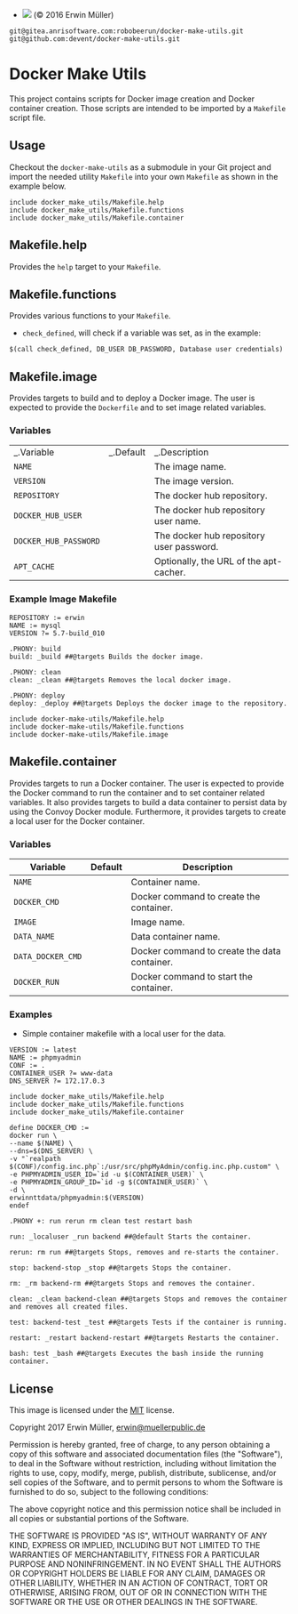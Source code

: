 -   ![](https://project.anrisoftware.com/projects/attachments/download/217/apache2.0-small.gif)
    (© 2016 Erwin Müller)

<!-- -->

    git@gitea.anrisoftware.com:robobeerun/docker-make-utils.git
    git@github.com:devent/docker-make-utils.git

Docker Make Utils
=================

This project contains scripts for Docker image creation and Docker
container creation. Those scripts are intended to be imported by a
`Makefile` script file.

Usage
-----

Checkout the `docker-make-utils` as a submodule in your Git project and
import the needed utility `Makefile` into your own `Makefile` as shown
in the example below.

    include docker_make_utils/Makefile.help
    include docker_make_utils/Makefile.functions
    include docker_make_utils/Makefile.container

Makefile.help
-------------

Provides the `help` target to your `Makefile`.

Makefile.functions
------------------

Provides various functions to your `Makefile`.

-   `check_defined`, will check if a variable was set, as in the
    example:

<!-- -->

    $(call check_defined, DB_USER DB_PASSWORD, Database user credentials)

Makefile.image
--------------

Provides targets to build and to deploy a Docker image. The user is
expected to provide the `Dockerfile` and to set image related variables.

### Variables

<table>
<tbody>
<tr class="odd">
<td>_.Variable</td>
<td>_.Default</td>
<td>_.Description</td>
</tr>
<tr class="even">
<td><code>NAME</code></td>
<td></td>
<td>The image name.</td>
</tr>
<tr class="odd">
<td><code>VERSION</code></td>
<td></td>
<td>The image version.</td>
</tr>
<tr class="even">
<td><code>REPOSITORY</code></td>
<td></td>
<td>The docker hub repository.</td>
</tr>
<tr class="odd">
<td><code>DOCKER_HUB_USER</code></td>
<td></td>
<td>The docker hub repository user name.</td>
</tr>
<tr class="even">
<td><code>DOCKER_HUB_PASSWORD</code></td>
<td></td>
<td>The docker hub repository user password.</td>
</tr>
<tr class="odd">
<td><code>APT_CACHE</code></td>
<td></td>
<td>Optionally, the URL of the apt-cacher.</td>
</tr>
</tbody>
</table>

### Example Image Makefile

    REPOSITORY := erwin
    NAME := mysql
    VERSION ?= 5.7-build_010

    .PHONY: build
    build: _build ##@targets Builds the docker image.

    .PHONY: clean
    clean: _clean ##@targets Removes the local docker image.

    .PHONY: deploy
    deploy: _deploy ##@targets Deploys the docker image to the repository.

    include docker-make-utils/Makefile.help
    include docker-make-utils/Makefile.functions
    include docker-make-utils/Makefile.image

Makefile.container
------------------

Provides targets to run a Docker container. The user is expected to
provide the Docker command to run the container and to set container
related variables. It also provides targets to build a data container to
persist data by using the Convoy Docker module. Furthermore, it provides
targets to create a local user for the Docker container.

### Variables

<table>
<thead>
<tr class="header">
<th>Variable</th>
<th>Default</th>
<th>Description</th>
</tr>
</thead>
<tbody>
<tr class="odd">
<td><code>NAME</code></td>
<td></td>
<td>Container name.</td>
</tr>
<tr class="even">
<td><code>DOCKER_CMD</code></td>
<td></td>
<td>Docker command to create the container.</td>
</tr>
<tr class="odd">
<td><code>IMAGE</code></td>
<td></td>
<td>Image name.</td>
</tr>
<tr class="even">
<td><code>DATA_NAME</code></td>
<td></td>
<td>Data container name.</td>
</tr>
<tr class="odd">
<td><code>DATA_DOCKER_CMD</code></td>
<td></td>
<td>Docker command to create the data container.</td>
</tr>
<tr class="even">
<td><code>DOCKER_RUN</code></td>
<td></td>
<td>Docker command to start the container.</td>
</tr>
</tbody>
</table>

### Examples

-   Simple container makefile with a local user for the data.

<!-- -->

    VERSION := latest
    NAME := phpmyadmin
    CONF := .
    CONTAINER_USER ?= www-data
    DNS_SERVER ?= 172.17.0.3

    include docker_make_utils/Makefile.help
    include docker_make_utils/Makefile.functions
    include docker_make_utils/Makefile.container

    define DOCKER_CMD :=
    docker run \
    --name $(NAME) \
    --dns=$(DNS_SERVER) \
    -v "`realpath $(CONF)/config.inc.php`:/usr/src/phpMyAdmin/config.inc.php.custom" \
    -e PHPMYADMIN_USER_ID=`id -u $(CONTAINER_USER)` \
    -e PHPMYADMIN_GROUP_ID=`id -g $(CONTAINER_USER)` \
    -d \
    erwinnttdata/phpmyadmin:$(VERSION)
    endef

    .PHONY +: run rerun rm clean test restart bash

    run: _localuser _run backend ##@default Starts the container.

    rerun: rm run ##@targets Stops, removes and re-starts the container.

    stop: backend-stop _stop ##@targets Stops the container.

    rm: _rm backend-rm ##@targets Stops and removes the container.

    clean: _clean backend-clean ##@targets Stops and removes the container and removes all created files.

    test: backend-test _test ##@targets Tests if the container is running.

    restart: _restart backend-restart ##@targets Restarts the container.

    bash: test _bash ##@targets Executes the bash inside the running container.

License
-------

This image is licensed under the
[MIT](https://opensource.org/licenses/MIT) license.

Copyright 2017 Erwin Müller, erwin@muellerpublic.de

Permission is hereby granted, free of charge, to any person obtaining a
copy of this software and associated documentation files (the
"Software"), to deal in the Software without restriction, including
without limitation the rights to use, copy, modify, merge, publish,
distribute, sublicense, and/or sell copies of the Software, and to
permit persons to whom the Software is furnished to do so, subject to
the following conditions:

The above copyright notice and this permission notice shall be included
in all copies or substantial portions of the Software.

THE SOFTWARE IS PROVIDED "AS IS", WITHOUT WARRANTY OF ANY KIND, EXPRESS
OR IMPLIED, INCLUDING BUT NOT LIMITED TO THE WARRANTIES OF
MERCHANTABILITY, FITNESS FOR A PARTICULAR PURPOSE AND NONINFRINGEMENT.
IN NO EVENT SHALL THE AUTHORS OR COPYRIGHT HOLDERS BE LIABLE FOR ANY
CLAIM, DAMAGES OR OTHER LIABILITY, WHETHER IN AN ACTION OF CONTRACT,
TORT OR OTHERWISE, ARISING FROM, OUT OF OR IN CONNECTION WITH THE
SOFTWARE OR THE USE OR OTHER DEALINGS IN THE SOFTWARE.
